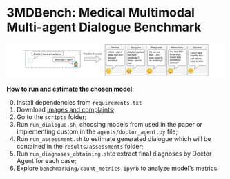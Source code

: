 # 3MDBench: Medical Multimodal Multi-agent Dialogue Benchmark

![Preview](3mdbench.jpg)

**How to run and estimate the chosen model**:

0. Install dependencies from ```requirements.txt``` 
1. Download [images and complaints](https://drive.google.com/drive/folders/10j3bgase36w_IcEjGDgaErYFzVHiCjWZ?usp=sharing);
2. Go to the ```scripts``` folder;
3. Run ```run_dialogue.sh```, choosing models from used in the paper or implementing custom in the ```agents/doctor_agent.py``` file;
4. Run ```run_assessment.sh``` to estimate generated dialogue which will be contained in the ```results/assessments``` folder;
5. Run ```run_diagnoses_obtaining.sh```to extract final diagnoses by Doctor Agent for each case;
6. Explore ```benchmarking/count_metrics.ipynb``` to analyze model's metrics.